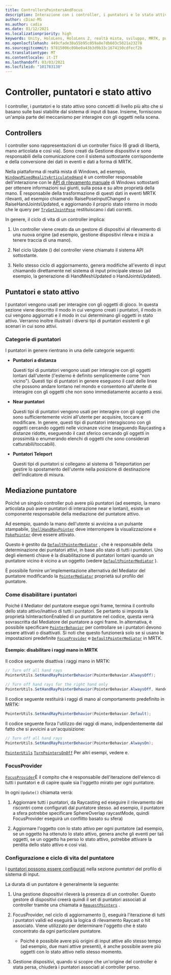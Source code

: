 ```yaml
---
title: ControllersPointersAndFocus
description: Interazione con i controller, i puntatori e lo stato attivo.
author: cDiaz-MS
ms.author: cadia
ms.date: 01/12/2021
ms.localizationpriority: high
keywords: Unity, HoloLens, HoloLens 2, realtà mista, sviluppo, MRTK, puntatori, controller
ms.openlocfilehash: 449cfade30a55b95c059a8e7db603c5021a23278
ms.sourcegitcommit: 97815006c09be0a43b3d9b33c1674150cdfecf2b
ms.translationtype: MT
ms.contentlocale: it-IT
ms.lasthandoff: 03/03/2021
ms.locfileid: "101783130"
---
```

# <a name="controllers-pointers-and-focus"></a>Controller, puntatori e stato attivo

I controller, i puntatori e lo stato attivo sono concetti di livello più alto che si basano sulle basi stabilite dal sistema di input di base. Insieme, forniscono un'ampia parte del meccanismo per interagire con gli oggetti nella scena.

## <a name="controllers"></a>Controllers

I controller sono rappresentazioni di un controller fisico (6 gradi di libertà, mano articolata e così via). Sono creati da Gestione dispositivi e sono responsabili della comunicazione con il sistema sottostante corrispondente e della conversione dei dati in eventi e dati a forma di MRTK.

Nella piattaforma di realtà mista di Windows, ad esempio, [`WindowsMixedRealityArticulatedHand`](xref:Microsoft.MixedReality.Toolkit.WindowsMixedReality.Input.WindowsMixedRealityArticulatedHand) è un controller responsabile dell'interazione con le [API di rilevamento manuale](https://docs.microsoft.com/uwp/api/windows.ui.input.spatial.spatialinteractionsourcestate) di Windows sottostanti per ottenere informazioni sui giunti, sulla posa e su altre proprietà della mano. È responsabile della trasformazione di questi dati in eventi MRTK rilevanti, ad esempio chiamando RaisePoseInputChanged o RaiseHandJointsUpdated, e aggiornando il proprio stato interno in modo che le query per [`TryGetJointPose`](xref:Microsoft.MixedReality.Toolkit.Input.HandJointUtils.TryGetJointPose(TrackedHandJoint,Handedness,MixedRealityPose@)) restituiscano i dati corretti.

In genere, il ciclo di vita di un controller implica:

1. Un controller viene creato da un gestore di dispositivi al rilevamento di una nuova origine (ad esempio, gestione dispositivi rileva e inizia a tenere traccia di una mano).

2. Nel ciclo Update () del controller viene chiamato il sistema API sottostante.

3. Nello stesso ciclo di aggiornamento, genera modifiche all'evento di input chiamando direttamente nel sistema di input principale stesso (ad esempio, la generazione di HandMeshUpdated o HandJointsUpdated).

## <a name="pointers-and-focus"></a>Puntatori e stato attivo

I puntatori vengono usati per interagire con gli oggetti di gioco. In questa sezione viene descritto il modo in cui vengono creati i puntatori, il modo in cui vengono aggiornati e il modo in cui determinano gli oggetti in stato attivo. Verranno inoltre illustrati i diversi tipi di puntatori esistenti e gli scenari in cui sono attivi.

### <a name="pointer-categories"></a>Categorie di puntatori

I puntatori in genere rientrano in una delle categorie seguenti:

- **Puntatori a distanza**

  Questi tipi di puntatori vengono usati per interagire con gli oggetti lontani dall'utente (l'esterno è definito semplicemente come "non vicino"). Questi tipi di puntatori in genere eseguono il cast delle linee che possono andare lontano nel mondo e consentono all'utente di interagire con gli oggetti che non sono immediatamente accanto a essi.

- **Near puntatori**

  Questi tipi di puntatori vengono usati per interagire con gli oggetti che sono sufficientemente vicini all'utente per acquisire, toccare e modificare. In genere, questi tipi di puntatori interagiscono con gli oggetti cercando oggetti nelle vicinanze vicine (eseguendo Raycasting a distanze ridotte, eseguendo il cast sferico cercando gli oggetti in prossimità o enumerando elenchi di oggetti che sono considerati catturabili/toccabili).

- **Puntatori Teleport**

  Questi tipi di puntatori si collegano al sistema di Teleportation per gestire lo spostamento dell'utente nella posizione di destinazione dell'indicatore di misura.

## <a name="pointer-mediation"></a>Mediazione puntatore

Poiché un singolo controller può avere più puntatori (ad esempio, la mano articolata può avere puntatori di interazione near e lontani), esiste un componente responsabile della mediazione del puntatore attivo.

Ad esempio, quando la mano dell'utente si avvicina a un pulsante stampabile, [`ShellHandRayPointer`](xref:Microsoft.MixedReality.Toolkit.Input.ShellHandRayPointer) deve interrompere la visualizzazione e [`PokePointer`](xref:Microsoft.MixedReality.Toolkit.Input.PokePointer) deve essere attivato.

Questo è gestito da [`DefaultPointerMediator`](xref:Microsoft.MixedReality.Toolkit.Input.DefaultPointerMediator) , che è responsabile della determinazione dei puntatori attivi, in base allo stato di tutti i puntatori. Uno degli elementi chiave è la disabilitazione di puntatori lontani quando un puntatore vicino è vicino a un oggetto (vedere [`DefaultPointerMediator`](xref:Microsoft.MixedReality.Toolkit.Input.DefaultPointerMediator) ).

È possibile fornire un'implementazione alternativa del Mediator del puntatore modificando la [`PointerMediator`](xref:Microsoft.MixedReality.Toolkit.Input.MixedRealityPointerProfile.PointerMediator) proprietà sul profilo del puntatore.

### <a name="how-to-disable-pointers"></a>Come disabilitare i puntatori

Poiché il Mediator del puntatore esegue ogni frame, termina il controllo dello stato attivo/inattivo di tutti i puntatori. Se pertanto si imposta la proprietà IsInteractionEnabled di un puntatore nel codice, questa verrà sovrascritta dal Mediatore del puntatore a ogni frame. In alternativa, è possibile specificare [`PointerBehavior`](xref:Microsoft.MixedReality.Toolkit.Input.PointerBehavior) per controllare se i puntatori devono essere attivati o disattivati. Si noti che questo funzionerà solo se si usano le impostazioni predefinite [`FocusProvider`](xref:Microsoft.MixedReality.Toolkit.Input.FocusProvider) e [`DefaultPointerMediator`](xref:Microsoft.MixedReality.Toolkit.Input.DefaultPointerMediator) in MRTK.

#### <a name="example-disable-hand-rays-in-mrtk"></a>Esempio: disabilitare i raggi mano in MRTK

Il codice seguente disattiva i raggi mano in MRTK:

```c#
// Turn off all hand rays
PointerUtils.SetHandRayPointerBehavior(PointerBehavior.AlwaysOff);

// Turn off hand rays for the right hand only
PointerUtils.SetHandRayPointerBehavior(PointerBehavior.AlwaysOff, Handedness.Right);
```

Il codice seguente restituirà i raggi di mano al comportamento predefinito in MRTK:

```c#
PointerUtils.SetHandRayPointerBehavior(PointerBehavior.Default);
```

Il codice seguente forza l'utilizzo dei raggi di mano, indipendentemente dal fatto che si avvicini a un'acquisizione:

```c#
// Turn off all hand rays
PointerUtils.SetHandRayPointerBehavior(PointerBehavior.AlwaysOn);
```

[`PointerUtils`](xref:Microsoft.MixedReality.Toolkit.Input.PointerUtils) [`TurnPointersOnOff`](xref:Microsoft.MixedReality.Toolkit.Examples.Demos.DisablePointersExample) Per altri esempi, vedere e.

### <a name="focusprovider"></a>FocusProvider

[`FocusProvider`](xref:Microsoft.MixedReality.Toolkit.Input.FocusProvider)È il compito che è responsabile dell'iterazione dell'elenco di tutti i puntatori e di capire quale sia l'oggetto mirato per ogni puntatore.

In ogni `Update()` chiamata verrà:

1. Aggiornare tutti i puntatori, da Raycasting ed eseguire il rilevamento dei riscontri come configurati dal puntatore stesso. ad esempio, il puntatore a sfera potrebbe specificare SphereOverlap raycastMode, quindi FocusProvider eseguirà un conflitto basato su sfera)

2. Aggiornare l'oggetto con lo stato attivo per ogni puntatore (ad esempio, se un oggetto ha ottenuto lo stato attivo, genera anche gli eventi per tali oggetti, se un oggetto ha perso lo stato attivo, potrebbe attivare la perdita dello stato attivo e così via).

### <a name="pointer-configuration-and-lifecycle"></a>Configurazione e ciclo di vita del puntatore

I [puntatori possono essere configurati](../../features/Input/Pointers.md) nella sezione *puntatori* del profilo di sistema di input.

La durata di un puntatore è generalmente la seguente:

1. Una gestione dispositivi rileverà la presenza di un controller. Questo gestore di dispositivi creerà quindi il set di puntatori associati al controller tramite una chiamata a [`RequestPointers`](xref:Microsoft.MixedReality.Toolkit.Input.BaseInputDeviceManager) .

2. FocusProvider, nel ciclo di aggiornamento (), eseguirà l'iterazione di tutti i puntatori validi ed eseguirà la logica di rilevamento Raycast o hit associato. Viene utilizzato per determinare l'oggetto che è stato concentrato da ogni particolare puntatore.

    - Poiché è possibile avere più origini di input attive allo stesso tempo (ad esempio, due mani attive presenti), è anche possibile avere più oggetti con lo stato attivo nello stesso momento.

3. Gestione dispositivi, quando si scopre che un'origine del controller è stata persa, chiuderà i puntatori associati al controller perso.

